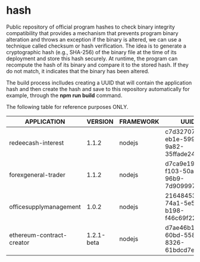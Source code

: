 # hash

Public repository of official program hashes to check binary integrity compatibility that provides a mechanism that prevents program binary alteration and throws an exception if the binary is altered, we can use a technique called checksum or hash verification. The idea is to generate a cryptographic hash (e.g., SHA-256) of the binary file at the time of its deployment and store this hash securely. At runtime, the program can recompute the hash of its binary and compare it to the stored hash. If they do not match, it indicates that the binary has been altered.

The build process inclludes creating a UUID that will contain the application hash and then create the hash and save to this repository automatically for example, through the **npm run build** command.

The following table for reference purposes ONLY.

| APPLICATION        | VERSION | FRAMEWORK | UUID                                 |
| ------------------ | ------- | --------- | ------------------------------------ |
| redeecash-interest | 1.1.2   | nodejs    | c7d32707-eb1e-599d-9a82-35ffade24a6a |
|forexgeneral-trader|1.1.2|nodejs|d7ca9e19-f103-50a8-96b9-7d909997b910|
|officesupplymanagement|1.0.2|nodejs|21648453-74a1-5e5e-b198-f46c69f2247d|
|ethereum-contract-creator|1.2.1-beta|nodejs|d7ae46b1-60bd-558d-8326-61bdcd7e632b|
